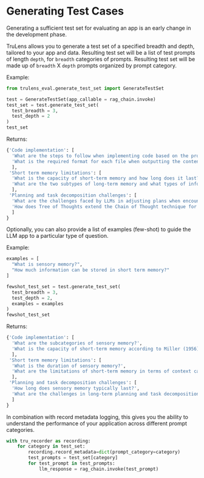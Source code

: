 # Generating Test Cases

Generating a sufficient test set for evaluating an app is an early change in the
development phase.

TruLens allows you to generate a test set of a specified breadth and depth,
tailored to your app and data. Resulting test set will be a list of test prompts
of length `depth`, for `breadth` categories of prompts. Resulting test set will
be made up of `breadth` X `depth` prompts organized by prompt category.

Example:

```python
from trulens_eval.generate_test_set import GenerateTestSet

test = GenerateTestSet(app_callable = rag_chain.invoke)
test_set = test.generate_test_set(
  test_breadth = 3,
  test_depth = 2
)
test_set
```

Returns:

```python
{'Code implementation': [
  'What are the steps to follow when implementing code based on the provided instructions?',
  'What is the required format for each file when outputting the content, including all code?'
  ],
 'Short term memory limitations': [
  'What is the capacity of short-term memory and how long does it last?',
  'What are the two subtypes of long-term memory and what types of information do they store?'
  ],
 'Planning and task decomposition challenges': [
  'What are the challenges faced by LLMs in adjusting plans when encountering unexpected errors during long-term planning?',
  'How does Tree of Thoughts extend the Chain of Thought technique for task decomposition and what search processes can be used in this approach?'
  ]
}
```

Optionally, you can also provide a list of examples (few-shot) to guide the LLM
app to a particular type of question.

Example:

```python
examples = [
  "What is sensory memory?",
  "How much information can be stored in short term memory?"
]

fewshot_test_set = test.generate_test_set(
  test_breadth = 3,
  test_depth = 2,
  examples = examples
)
fewshot_test_set
```

Returns:

```python
{'Code implementation': [
  'What are the subcategories of sensory memory?',
  'What is the capacity of short-term memory according to Miller (1956)?'
  ],
 'Short term memory limitations': [
  'What is the duration of sensory memory?',
  'What are the limitations of short-term memory in terms of context capacity?'
  ],
 'Planning and task decomposition challenges': [
  'How long does sensory memory typically last?',
  'What are the challenges in long-term planning and task decomposition?'
  ]
}
```

In combination with record metadata logging, this gives you the ability to
understand the performance of your application across different prompt
categories.

```python
with tru_recorder as recording:
    for category in test_set:
        recording.record_metadata=dict(prompt_category=category)
        test_prompts = test_set[category]
        for test_prompt in test_prompts:
            llm_response = rag_chain.invoke(test_prompt)
```
